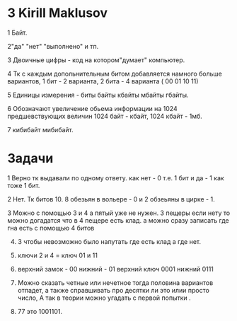 # 3 Kirill Maklusov

1 Байт.

2"да" "нет" "выполнено" и тп.

3 Двоичные цифры - код на  котором"думает" компьютер.

4 Тк с каждым допольнительным битом добавляется намного больше вариантов, 1 бит - 2 варианта, 2 бита - 4 варианта ( 00 01 10 11)

5 Единицы измерения - биты байты кбайты мбайты гбайты.

6 Обозначают увеличение обьема информации на 1024 предшевствующих величин  1024 байт - кбайт, 1024 кбайт - 1мб.

7 кибибайт мибибайт.



# Задачи

1  Верно тк выдавали по одному ответу. как нет - 0 т.е. 1 бит и да - 1 как тоже 1 бит.

2 Нет. Тк битов 10. 8 обезьян в вольере - 0 и 2 обзеьяны в цирке - 1.

3 Можно с помощью 3 и 4 а пятый уже не нужен. 3 пещеры если нету то можно догадатся что в 4 пещере есть клад. а можно сразу записать где гна есть с помощью 4 битов 

4. 3 чтобы невозможно было напутать где есть клад а где нет.

5. ключи 2 и 4 = ключ 01 и 11

6. верхний замок - 00 нижний - 01 верхний ключ 0001 нижний 0111

7. Можно сказать четные или нечетное тогда половина вариантов отпадет, а также справшивать про десятки ли это илии просто число, А так в теории можно угадать с первой попытки .

8. 77 это 1001101.
   


